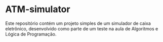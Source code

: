 # ATM-simulator
Este repositório contém um projeto simples de um simulador de caixa eletrônico, desenvolvido como parte de um teste na aula de Algoritmos e Lógica de Programação.
